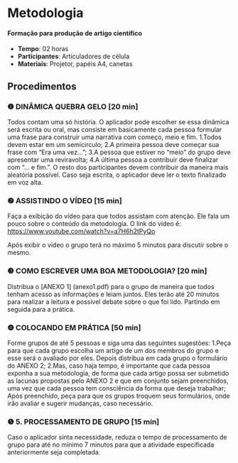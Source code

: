 # Metodologia
#### Formação para produção de artigo científico


- **Tempo**: 02 horas
- **Participantes**:  Articuladores de célula
- **Materiais**: Projetor, papéis A4, canetas

## Procedimentos

### ❶ DINÂMICA QUEBRA GELO [20 min]

Todos contam uma só história. O aplicador pode escolher se essa dinâmica será escrita ou oral, mas consiste em basicamente cada pessoa 
formular uma frase para construir uma narrativa com começo, meio e fim. 
1.Todos devem estar em um semicirculo;
2.A primeira pessoa deve começar sua frase com “Era uma vez...”;
3.A pessoa que estiver no “meio” do grupo deve apresentar uma reviravolta;
4.A última pessoa a contribuir deve finalizar com “... e fim.”.
O resto dos participantes devem contribuir da maneira mais aleatória possível. Caso seja escrita, o aplicador deve 
ler o texto finalizado em voz alta.

### ❷ ASSISTINDO O VÍDEO [15 min]
Faça a exibição do vídeo para que todos assistam com atenção. Ele fala um pouco sobre o conteúdo da metodologia. O link do vídeo é: 
https://www.youtube.com/watch?v=a7H6h2tPyQo

Após exibir o vídeo o grupo terá no máximo 5 minutos para discutir sobre o mesmo.


### ❸ COMO ESCREVER UMA BOA METODOLOGIA?  [20 min]

Distribua o [ANEXO 1] (anexo1.pdf) para o grupo de maneira que todos tenham acesso as informações e leiam juntos. 
Eles terão até 20 minutos para realizar a leitura e possível debate sobre o que foi lido. Partindo em seguida para a prática.

### ❹ COLOCANDO EM PRÁTICA  [50 min]

Forme grupos de até 5 pessoas e siga uma das seguintes sugestões:
1.Peça para que cada grupo escolha um artigo de um dos membros do grupo e esse será o avaliado por eles. 
Depois distribua em cada grupo o formulário do ANEXO 2;
2.Mas, caso haja tempo, é importante que cada pessoa exponha a sua metodologia, de forma que cada artigo possa ser submetido as lacunas 
propostas pelo ANEXO 2 e que em conjunto sejam preenchidos, uma vez que cada pessoa tem consciência da forma que deseja trabalhar;
Após preenchido, peça para que os grupos troquem seus formulários, onde irão avaliar e sugerir mudanças, caso necessário. 

### ❺ 5. PROCESSAMENTO DE GRUPO [15 min]
Caso o aplicador sinta necessidade, reduza o tempo de processamento de grupo para até no mínimo 7 minutos para que a atividade especificada 
anteriormente seja completada.
